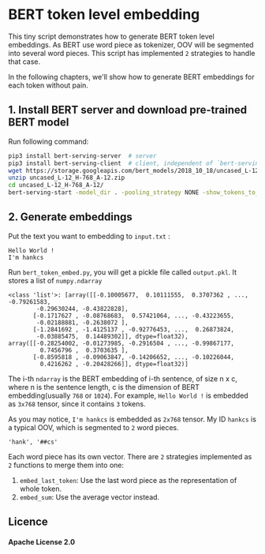 # BERT token level embedding

This tiny script demonstrates how to generate BERT token level embeddings. As BERT use word piece as tokenizer, OOV will be segmented into several word pieces. This script has implemented `2` strategies to handle that case.

In the following chapters, we'll show how to generate BERT embeddings for each token without pain.

## 1. Install BERT server and download pre-trained BERT model

Run following command:

```bash
pip3 install bert-serving-server  # server
pip3 install bert-serving-client  # client, independent of `bert-serving-server`
wget https://storage.googleapis.com/bert_models/2018_10_18/uncased_L-12_H-768_A-12.zip
unzip uncased_L-12_H-768_A-12.zip
cd uncased_L-12_H-768_A-12/
bert-serving-start -model_dir . -pooling_strategy NONE -show_tokens_to_client -max_seq_len 256
```

## 2. Generate embeddings

Put the text you want to embedding to `input.txt` :

```
Hello World !
I'm hankcs
```

Run `bert_token_embed.py`, you will get a pickle file called `output.pkl`. It stores a list of `numpy.ndarray`

```
<class 'list'>: [array([[-0.10005677,  0.10111555,  0.3707362 , ..., -0.79261583,
        -0.29630244, -0.43822828],
       [-0.1717627 , -0.08768683,  0.57421064, ..., -0.43223655,
        -0.02188881, -0.2638072 ],
       [-1.2841692 , -1.4125137 , -0.92776453, ...,  0.26873824,
        -0.03885475,  0.14489302]], dtype=float32), array([[-0.28254002, -0.01273985, -0.2916504 , ..., -0.99867177,
         0.7456796 ,  0.3703635 ],
       [-0.8595818 , -0.09063847, -0.14206652, ..., -0.10226044,
         0.4216262 , -0.20428266]], dtype=float32)]
```

The i-th `ndarray` is the BERT embedding of i-th sentence, of size n x c, where n is the sentence length, c is the dimension of BERT embedding(usually `768` or `1024`). For example, `Hello World !` is embedded as `3x768` tensor, since it contains `3` tokens.

As you may notice, `I'm hankcs` is embedded as `2x768` tensor. My ID `hankcs` is a typical OOV, which is segmented to `2` word pieces.

```
'hank', '##cs'
```

Each word piece has its own vector. There are `2` strategies implemented as `2` functions to merge them into one:

1. `embed_last_token`: Use the last word piece as the representation of whole token.
2. `embed_sum`: Use the average vector instead.

## Licence

#### Apache License 2.0


